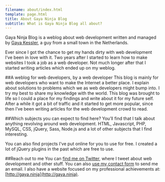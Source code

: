 ```yaml
---
filename: about/index.html
template: page.html
title: About Gaya Ninja Blog
subtitle: What is Gaya Ninja Blog all about?
---
```


Gaya Ninja Blog is a weblog about web development written and managed by [Gaya Kessler](http://gaya.ninja), a guy
from a small town in the Netherlands.

Ever since I got the chance to get my hands dirty with web development I’ve been in love with it. Two years after
I started to learn how to make websites I took a job as a web developer. Not much longer after that I started writing
articles which ended up on my weblog.

##A weblog for web developers, by a web developer
This blog is mainly for web developers who want to make the Internet a better place. I explain about solutions to
problems which we as web developers might bump into. I try my best to share my knowledge with the world. This blog
was brought to life so I could a place for my findings and write about it for my future self. After a while it got a
bit of traffic and it started to get more popular, since then I’ve been writing articles for the web development crowd
to read.

##Which subjects you can expect to find here?
You’ll find that I talk about anything revolving around web development. HTML, Javascript, PHP, MySQL, CSS, jQuery,
Sass, Node.js and a lot of other subjects that I find interesting.

You can also find projects I've put online for you to use for free. I created a lot of jQuery plugins in the past which
are free to use.

##Reach out to me
You can [find me on Twitter](http://twitter.com/gayadesign), where I tweet about web development and other stuff.
You can also [use my contact form](/contact/) to send me an email. I also have a website focused on my professional
achievements at: [http://gaya.ninja](http://gaya.ninja).